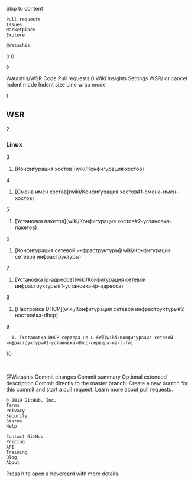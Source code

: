 
Skip to content

    Pull requests
    Issues
    Marketplace
    Explore

    @Watashis

0
0

    0

Watashis/WSR
Code
Pull requests 0
Wiki
Insights
Settings
WSR/
or cancel
Indent mode
Indent size
Line wrap mode

1

## WSR

2

### Linux

3

1. [Конфигурация хостов](wiki/Конфигурация хостов)

4

   1. [Смена имен хостов](wiki/Конфигурация хостов#1-смена-имен-хостов)

5

   1. [Установка пакетов](wiki/Конфигурация хостов#2-установка-пакетов)

6

1. [Конфигурация сетевой инфраструктуры](wiki/Конфигурация сетевой инфраструктуры)

7

   1. [Установка ip-адресов](wiki/Конфигурация сетевой инфраструктуры#1-установка-ip-адресов)

8

   1. [Настройка DHCP](wiki/Конфигурация сетевой инфраструктуры#2-настройка-dhcp)

9

      1. [Установка DHCP сервера на L-FW](wiki/Конфигурация сетевой инфраструктуры#1-установка-dhcp-сервера-на-l-fw)

10

​

@Watashis
Commit changes
Commit summary
Optional extended description
Commit directly to the master branch.
Create a new branch for this commit and start a pull request. Learn more about pull requests.

    © 2019 GitHub, Inc.
    Terms
    Privacy
    Security
    Status
    Help

    Contact GitHub
    Pricing
    API
    Training
    Blog
    About

Press h to open a hovercard with more details.
